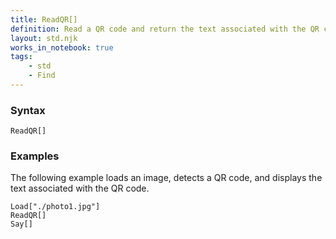 ```yaml
---
title: ReadQR[]
definition: Read a QR code and return the text associated with the QR code.
layout: std.njk
works_in_notebook: true
tags:
    - std
    - Find
---
```


### Syntax

```
ReadQR[]
```

### Examples

The following example loads an image, detects a QR code, and displays the text associated with the QR code.

```
Load["./photo1.jpg"]
ReadQR[]
Say[]
```
